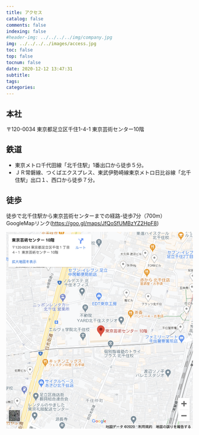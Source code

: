 ```yaml
---
title: アクセス
catalog: false
comments: false
indexing: false
#header-img: ../../../../img/company.jpg
img: ../../../../images/access.jpg
toc: false
top: false
tocnum: false
date: 2020-12-12 13:47:31
subtitle:
tags:
categories:
---
```


## 本社

〒120-0034
東京都足立区千住1-4-1 東京芸術センター10階

## 鉄道
- 東京メトロ千代田線「北千住駅」1番出口から徒歩５分。
- ＪＲ常磐線、つくばエクスプレス、東武伊勢崎線東京メトロ日比谷線「北千住駅」出口１、西口から徒歩７分。

## 徒歩
徒歩で北千住駅から東京芸術センターまでの経路-徒歩7分（700m）
GoogleMapリンク(https://goo.gl/maps/JfQoSfUMBzYZ2HpF8)

![](/img/map.png)